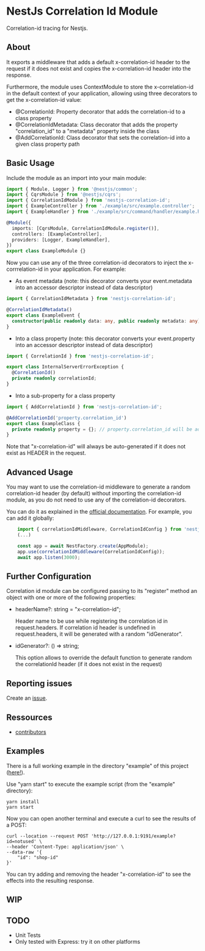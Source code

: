 # NestJs Correlation Id Module

Correlation-id tracing for Nestjs.

## About

It exports a middleware that adds a default x-correlation-id header to the request if it does not exist and copies the
x-correlation-id header into the response. 

Furthermore, the module uses ContextModule to store the x-correlation-id in the default context of your application,
allowing using three decorators to get the x-correlation-id value:

* @CorrelationId: Property decorator that adds the correlation-id to a class property
* @CorrelationIdMetadata: Class decorator that adds the property "correlation_id" to a "metadata" property inside the class
* @AddCorrelationId: Class decorator that sets the correlation-id into a given class property path

## Basic Usage

Include the module as an import into your main module:
```typescript
import { Module, Logger } from '@nestjs/common';
import { CqrsModule } from '@nestjs/cqrs';
import { CorrelationIdModule } from 'nestjs-correlation-id';
import { ExampleController } from './example/src/example.controller';
import { ExampleHandler } from './example/src/command/handler/example.handler';

@Module({
  imports: [CqrsModule, CorrelationIdModule.register()],
  controllers: [ExampleController],
  providers: [Logger, ExampleHandler],
})
export class ExampleModule {}
```

Now you can use any of the three correlation-id decorators to inject the x-corrrelation-id in your application. 
For example:

* As event metadata (note: this decorator converts your event.metadata into an accessor descriptor instead of data 
descriptor)
```typescript
import { CorrelationIdMetadata } from 'nestjs-correlation-id';

@CorrelationIdMetadata()
export class ExampleEvent {
  constructor(public readonly data: any, public readonly metadata: any) {}
}
```

* Into a class property (note: this decorator converts your event.property into an accessor descriptor instead of data 
descriptor)
```typescript
import { CorrelationId } from 'nestjs-correlation-id'; 

export class InternalServerErrorException {
  @CorrelationId()
  private readonly correlationId;
}
```

* Into a sub-property for a class property
```typescript
import { AddCorrelationId } from 'nestjs-correlation-id';

@AddCorrelationId('property.correlation_id')
export class ExampleClass {
  private readonly property = {}; // property.correlation_id will be added / overwritten 
}
```

Note that "x-correlation-id" will always be auto-generated if it does not exist as HEADER in the request.

## Advanced Usage

You may want to use the correlation-id middleware to generate a random correlation-id header (by default) without
importing the correlation-id module, as you do not need to use any of the correlation-id decorators.

You can do it as explained in the [official documentation](https://docs.nestjs.com/middleware). 
For example, you can add it globally:

```typescript
    import { correlationIdMiddleware, CorrelationIdConfig } from 'nestjs-correlation-id';
    (...)

    const app = await NestFactory.create(AppModule);
    app.use(correlationIdMiddleware(CorrelationIdConfig));
    await app.listen(3000);
```


## Further Configuration

Correlation id module can be configured passing to its "register" method an object with one or more of the 
following properties:

* headerName?: string = "x-correlation-id";

    Header name to be use while registering the correlation id in request.headers.
    If correlation id header is undefined in request.headers, it will be generated with
    a random "idGenerator". 

* idGenerator?: () => string;

   This option allows to override the default function to generate random the correlationId header 
   (if it does not exist in the request)



## Reporting issues

Create an [issue](https://github.com/PrestaShopCorp/nestjs-correlation-id/issues). 


## Ressources

* [contributors](https://github.com/PrestaShopCorp/nestjs-correlation-id/graphs/contributors)


## Examples 

There is a full working example in the directory "example" of this project ([here!](example/)).

Use "yarn start" to execute the example script (from the "example" directory):
```
yarn install
yarn start
```

Now you can open another terminal and execute a curl to see the results of a POST:
```
curl --location --request POST 'http://127.0.0.1:9191/example?id=notused' \
--header 'Content-Type: application/json' \
--data-raw '{
    "id": "shop-id"
}'
```

You can try adding and removing the header "x-correlation-id" to see the effects into the resulting response.

## WIP


## TODO

* Unit Tests
* Only tested with Express: try it on other platforms
